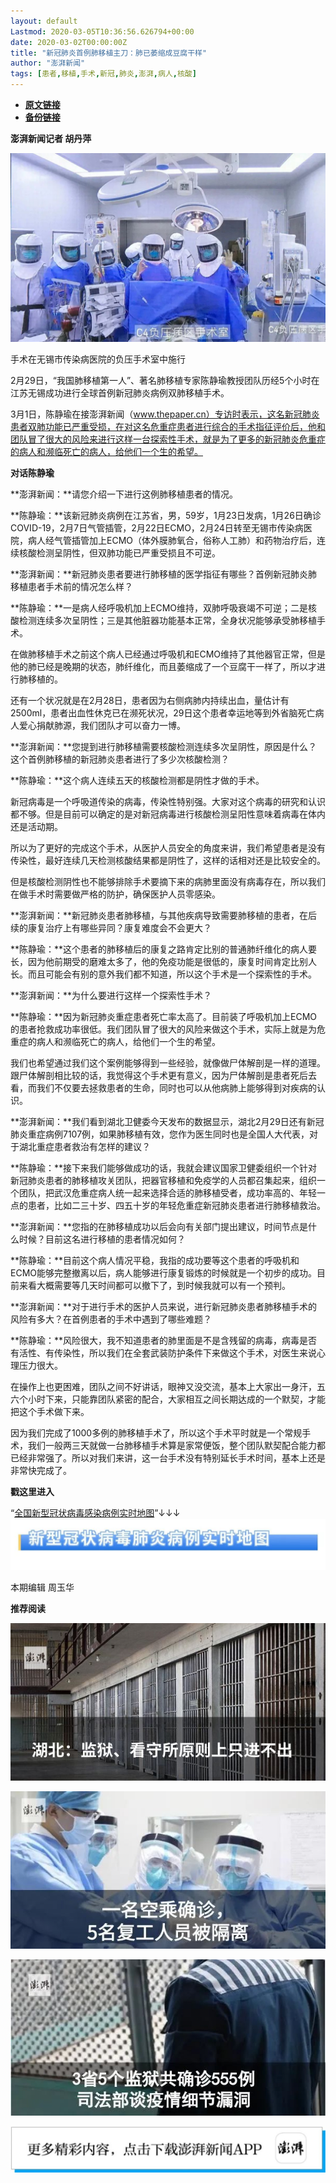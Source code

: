 ```yaml
---
layout: default
Lastmod: 2020-03-05T10:36:56.626794+00:00
date: 2020-03-02T00:00:00Z
title: "新冠肺炎首例肺移植主刀：肺已萎缩成豆腐干样"
author: "澎湃新闻"
tags: [患者,移植,手术,新冠,肺炎,澎湃,病人,核酸]
---
```


* [**原文链接**](https://mp.weixin.qq.com/s/gcQqgLFw6l6xyfg5VlCZWA)
* [**备份链接**](http://archive.today/n6QFx)


**澎湃新闻记者 胡丹萍**

  

![](/images/post/31a11f8e669fc5e5fa5bb78543ac84a7.jpg)

手术在无锡市传染病医院的负压手术室中施行  
  

2月29日，“我国肺移植第一人”、著名肺移植专家陈静瑜教授团队历经5个小时在江苏无锡成功进行全球首例新冠肺炎病例双肺移植手术。

3月1日，陈静瑜在接澎湃新闻（www.thepaper.cn）专访时表示，这名新冠肺炎患者双肺功能已严重受损，在对这名危重症患者进行综合的手术指征评价后，他和团队冒了很大的风险来进行这样一台探索性手术，就是为了更多的新冠肺炎危重症的病人和濒临死亡的病人，给他们一个生的希望。

  

**对话陈静瑜**

  

**澎湃新闻：**请您介绍一下进行这例肺移植患者的情况。

  
**陈静瑜：**该新冠肺炎病例在江苏省，男，59岁，1月23日发病，1月26日确诊COVID-19，2月7日气管插管，2月22日ECMO，2月24日转至无锡市传染病医院，病人经气管插管加上ECMO（体外膜肺氧合，俗称人工肺）和药物治疗后，连续核酸检测呈阴性，但双肺功能已严重受损且不可逆。

**澎湃新闻：**新冠肺炎患者要进行肺移植的医学指征有哪些？首例新冠肺炎肺移植患者手术前的情况怎么样？

  
**陈静瑜：**一是病人经呼吸机加上ECMO维持，双肺呼吸衰竭不可逆；二是核酸检测连续多次呈阴性；三是其他脏器功能基本正常，全身状况能够承受肺移植手术。

在做肺移植手术之前这个病人已经通过呼吸机和ECMO维持了其他器官正常，但是他的肺已经是晚期的状态，肺纤维化，而且萎缩成了一个豆腐干一样了，所以才进行肺移植的。

还有一个状况就是在2月28日，患者因为右侧病肺内持续出血，量估计有2500ml，患者出血性休克已在濒死状况，29日这个患者幸运地等到外省脑死亡病人爱心捐献肺源，我们团队才可以奋力一博。

**澎湃新闻：**您提到进行肺移植需要核酸检测连续多次呈阴性，原因是什么？这个首例肺移植的新冠肺炎患者进行了多少次核酸检测？

  
**陈静瑜：**这个病人连续五天的核酸检测都是阴性才做的手术。

新冠病毒是一个呼吸道传染的病毒，传染性特别强。大家对这个病毒的研究和认识都不够。但是目前可以确定的是对新冠病毒进行核酸检测呈阳性意味着病毒在体内还是活动期。

所以为了更好的完成这个手术，从医护人员安全的角度来讲，我们希望患者是没有传染性，最好连续几天检测核酸结果都是阴性了，这样的话相对还是比较安全的。

但是核酸检测阴性也不能够排除手术要摘下来的病肺里面没有病毒存在，所以我们在做手术时需要做严格的防护，确保医护人员零感染。

**澎湃新闻：**新冠肺炎患者肺移植，与其他疾病导致需要肺移植的患者，在后续的康复治疗上有哪些异同？康复难度会不会更大？

  
**陈静瑜：**这个患者的肺移植后的康复之路肯定比别的普通肺纤维化的病人要长，因为他前期受的磨难太多了，他的免疫功能是很低的，康复时间肯定比别人长。而且可能会有别的意外我们都不知道，所以这个手术是一个探索性的手术。

**澎湃新闻：**为什么要进行这样一个探索性手术？

  
**陈静瑜：**因为新冠肺炎重症患者死亡率太高了。目前装了呼吸机加上ECMO的患者抢救成功率很低。我们团队冒了很大的风险来做这个手术，实际上就是为危重症的病人和濒临死亡的病人，给他们一个生的希望。

我们也希望通过我们这个案例能够得到一些经验，就像做尸体解剖是一样的道理。跟尸体解剖相比较的话，我觉得这个手术更有意义，因为尸体解剖是患者死后去看，而我们不仅要去拯救患者的生命，同时也可以从他病肺上能够得到对疾病的认识。

**澎湃新闻：**我们看到湖北卫健委今天发布的数据显示，湖北2月29日还有新冠肺炎重症病例7107例，如果肺移植有效，您作为医生同时也是全国人大代表，对于湖北重症患者救治有怎样的建议？

  
**陈静瑜：**接下来我们能够做成功的话，我就会建议国家卫健委组织一个针对新冠肺炎患者的肺移植攻关团队，把器官移植和免疫学的人员都召集起来，组织一个团队，把武汉危重症病人统一起来选择合适的肺移植受者，成功率高的、年轻一点的患者，比如二三十岁、四五十岁的年轻危重症新冠肺炎患者进行肺移植救治。

**澎湃新闻：**您指的在肺移植成功以后会向有关部门提出建议，时间节点是什么时候？目前这名进行移植的患者情况如何？

**陈静瑜：**目前这个病人情况平稳，我指的成功要等这个患者的呼吸机和ECMO能够完整撤离以后，病人能够进行康复锻炼的时候就是一个初步的成功。目前来看大概需要等几天时间都可以撤下了，到时候我就可以有一个预判。

**澎湃新闻：**对于进行手术的医护人员来说，进行新冠肺炎患者肺移植手术的风险有多大？在首例患者的手术中遇到了哪些难题？

  
**陈静瑜：**风险很大，我不知道患者的肺里面是不是含残留的病毒，病毒是否有活性、有传染性，所以我们在全套武装防护条件下来做这个手术，对医生来说心理压力很大。

在操作上也更困难，团队之间不好讲话，眼神又没交流，基本上大家出一身汗，五六个小时下来，只能靠团队紧密的配合，大家相互之间长期达成的一个默契，才能把这个手术做下来。

因为我们完成了1000多例的肺移植手术了，所以这个手术平时就是一个常规手术，我们一般两三天就做一台肺移植手术算是家常便饭，整个团队默契配合能力都已经非常强了。所以对我们来讲，这一台手术没有特别延长手术时间，基本上还是非常快完成了。

  

  

**戳这里进入**

“[全国新型冠状病毒感染病例实时地图](http://projects.thepaper.cn/thepaper-cases/839studio/feiyan/)”↓↓↓[![](/images/post/15a4bc01c19b9e56f61d4f79069e4c63.jpg)](http://projects.thepaper.cn/thepaper-cases/839studio/feiyan/)

本期编辑 周玉华  

  

**推荐阅读**

  

[![](/images/post/bfcdf769ac262801bec9b16cc6422555.jpg)](http://mp.weixin.qq.com/s?__biz=MjM5MzI5NTU3MQ==&mid=2651593304&idx=1&sn=671c6ca0c2dce031191827961bfc6acc&chksm=bd6187e48a160ef286888a28f152c27b9bee424aaf62b4785773dd82a50ef7da87681ec9c248&scene=21#wechat_redirect)

[![](/images/post/e8ccacbffdf511cddd49c428ad6e5ab3.jpg)](http://mp.weixin.qq.com/s?__biz=MjM5MzI5NTU3MQ==&mid=2651593389&idx=1&sn=4fc474dab2b95fbbcb5f3045cab47673&chksm=bd6187118a160e07658664371f334ae2f6d5244db0df811e2f62c821af19413ce0b44870cba5&scene=21#wechat_redirect)

[![](/images/post/f1f712a41c833b925f580fc6afb6134e.jpg)](http://mp.weixin.qq.com/s?__biz=MjM5MzI5NTU3MQ==&mid=2651592190&idx=1&sn=1c71ea092657d170ce72634620c5075e&chksm=bd6188428a160154df3260c291a14142a49847bdfdfdbd7d54f39d69d080fcb8db503724ac4a&scene=21#wechat_redirect)

[![](/images/post/faa036129172f4ba4cb775ad946d1eff.jpg)](https://a.app.qq.com/o/simple.jsp?pkgname=com.wondertek.paper)

